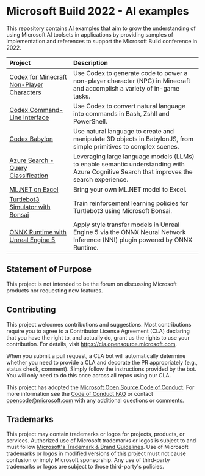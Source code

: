 # Microsoft Build 2022 - AI examples
This repository contains AI examples that aim to grow the understanding of using Microsoft AI toolsets in applications by providing samples of implementation and references to support the Microsoft Build conference in 2022. 

| Project | Description |
| :-- | :-- |
| [Codex for Minecraft Non-Player Characters](https://github.com/microsoft/MinecraftCodex) | Use Codex to generate code to power a non-player character (NPC) in Minecraft and accomplish a variety of in-game tasks. |
| [Codex Command-Line Interface](https://github.com/microsoft/Codex-CLI) | Use Codex to convert natural language into commands in Bash, Zshll and PowerShell. |
| [Codex Babylon](https://github.com/microsoft/Codex-Babylon) | Use natural language to create and manipulate 3D objects in BabylonJS, from simple primitives to complex scenes. |
| [Azure Search - Query Classification](https://github.com/microsoft/azure-search-query-classification/) | Leveraging large language models (LLMs) to enable semantic understanding with Azure Cognitive Search that improves the search experience. |
| [ML.NET on Excel](https://github.com/microsoft/MLNETExcel) | Bring your own ML.NET model to Excel. |
| [Turtlebot3 Simulator with Bonsai](https://github.com/microsoft/ROS-bonsai-connector/blob/main/samples/turtlebot3_bonsai/README.md) | Train reinforcement learning policies for Turtlebot3 using Microsoft Bonsai. |
| [ONNX Runtime with Unreal Engine 5](https://github.com/microsoft/OnnxRuntime-UnrealEngine5-StyleTransfer-NNI-Plugin) | Apply style transfer models in Unreal Engine 5 via the ONNX Neural Network Inference (NNI) plugin powered by ONNX Runtime. |

## Statement of Purpose
This project is not intended to be the forum on discussing Microsoft products nor requesting new features. 

## Contributing

This project welcomes contributions and suggestions.  Most contributions require you to agree to a
Contributor License Agreement (CLA) declaring that you have the right to, and actually do, grant us
the rights to use your contribution. For details, visit https://cla.opensource.microsoft.com.

When you submit a pull request, a CLA bot will automatically determine whether you need to provide
a CLA and decorate the PR appropriately (e.g., status check, comment). Simply follow the instructions
provided by the bot. You will only need to do this once across all repos using our CLA.

This project has adopted the [Microsoft Open Source Code of Conduct](https://opensource.microsoft.com/codeofconduct/).
For more information see the [Code of Conduct FAQ](https://opensource.microsoft.com/codeofconduct/faq/) or
contact [opencode@microsoft.com](mailto:opencode@microsoft.com) with any additional questions or comments.

## Trademarks

This project may contain trademarks or logos for projects, products, or services. Authorized use of Microsoft 
trademarks or logos is subject to and must follow 
[Microsoft's Trademark & Brand Guidelines](https://www.microsoft.com/en-us/legal/intellectualproperty/trademarks/usage/general).
Use of Microsoft trademarks or logos in modified versions of this project must not cause confusion or imply Microsoft sponsorship.
Any use of third-party trademarks or logos are subject to those third-party's policies.
